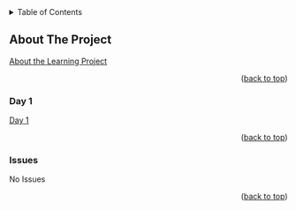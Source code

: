 <div id="top"></div>

<!-- TABLE OF CONTENTS -->
<details>
  <summary>Table of Contents</summary>
  <ol>
    <li>
      <a href="#About-The-Project">About The RN Learning Programming</a>
    </li>
    <li>
      <a href="#day-1">Day 1 task</a>
    </li>
      <li>
      <a href="#issues">Issues</a>
    </li>
  </ol>
</details>

<!-- ABOUT THE PROJECT -->

## About The Project

<a href="https://docs.google.com/document/d/1X1WgRPKxWwenKXswD5xHcuEZ4NFRj8EWmkCC8MLsBwg/edit?usp=sharing">About the Learning Project</a>

<p align="right">(<a href="#top">back to top</a>)</p>

### Day 1

<a href="https://docs.google.com/document/d/1Mdpnr2owPIfNweP-585h9gG_6qRJ7o5y29WdMhK35w0/edit?usp=sharing">Day 1</a>

<p align="right">(<a href="#top">back to top</a>)</p>

### Issues

No Issues

<p align="right">(<a href="#top">back to top</a>)</p>

